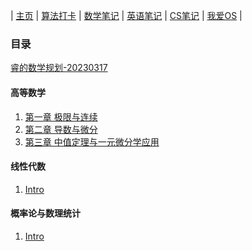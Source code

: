 | [主页](http://haohaha.cn) | [算法打卡](https://alg.haohaha.cn) | [数学笔记](https://math.haohaha.cn) | [英语笔记](https://eng.haohaha.cn) | [CS笔记](https://cs.haohaha.cn) | [我爱OS](https://os.haohaha.cn) |

### 目录

[睿的数学规划-20230317](./gossip/睿的数学规划-20230317.md)

#### 高等数学

1. [第一章 极限与连续](./am/01.md)
1. [第二章 导数与微分](./am/02.md)
1. [第三章 中值定理与一元微分学应用](./am/03.md)

#### 线性代数

1. [Intro]()

#### 概率论与数理统计

1. [Intro]()
